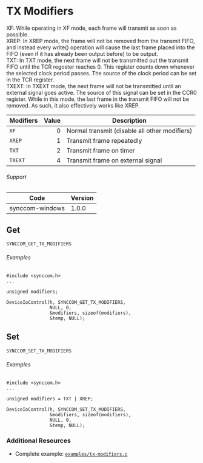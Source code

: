 # TX Modifiers
XF: While operating in XF mode, each frame will transmit as soon as possible.  
XREP: In XREP mode, the frame will not be removed from the transmit FIFO, and instead every write() operation will cause the last frame placed into the FIFO (even if it has already been output before) to be output.  
TXT: In TXT mode, the next frame will not be transmitted out the transmit FIFO until the TCR regoster reaches 0. This register counts down whenever the selected clock period passes. The source of the clock period can be set in the TCR register.  
TXEXT: In TXEXT mode, the next frame will not be transmitted until an external signal goes active. The source of this signal can be set in the CCR0 register. While in this mode, the last frame in the transmit FIFO will not be removed. As such, it also effectively works like XREP.  

| Modifiers | Value | Description |
| --------- | -----:| ----------- |
| `XF` | 0 | Normal transmit (disable all other modifiers) |
| `XREP` | 1 | Transmit frame repeatedly |
| `TXT` | 2 | Transmit frame on timer |
| `TXEXT` | 4 | Transmit frame on external signal |

###### Support
| Code | Version |
| ---- | ------- |
| synccom-windows | 1.0.0 |

## Get
```c
SYNCCOM_GET_TX_MODIFIERS
```

###### Examples
```
#include <synccom.h>
...

unsigned modifiers;

DeviceIoControl(h, SYNCCOM_GET_TX_MODIFIERS,
				NULL, 0,
				&modifiers, sizeof(modifiers),
				&temp, NULL);
```


## Set
```c
SYNCCOM_SET_TX_MODIFIERS
```

###### Examples
```
#include <synccom.h>
...

unsigned modifiers = TXT | XREP;

DeviceIoControl(h, SYNCCOM_SET_TX_MODIFIERS,
				&modifiers, sizeof(modifiers),
				NULL, 0,
				&temp, NULL);
```


### Additional Resources
- Complete example: [`examples/tx-modifiers.c`](../examples/tx-modifiers.c)